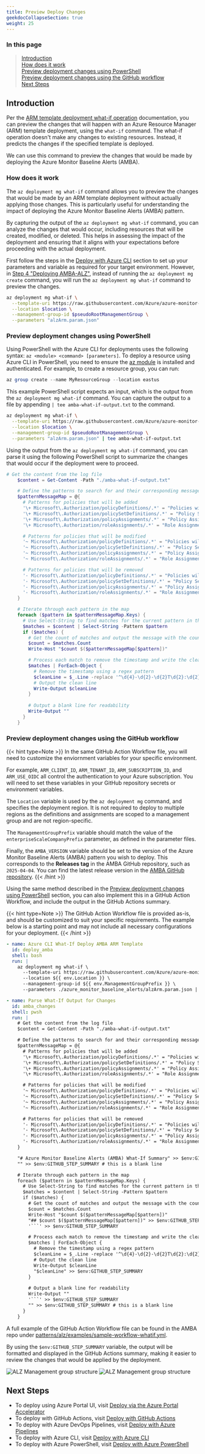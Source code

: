 ```yaml
---
title: Preview Deploy Changes
geekdocCollapseSection: true
weight: 25
---
```


### In this page

> [Introduction](../Preview-Deploy-Changes#introduction) </br>
> [How does it work](../Preview-Deploy-Changes#how-does-it-work) </br>
> [Preview deployment changes using PowerShell](../Preview-Deploy-Changes#preview-deployment-changes-using-powershell) </br>
> [Preview deployment changes using the GitHub workflow](../Preview-Deploy-Changes#preview-deployment-changes-using-the-github-workflow) </br>
> [Next Steps](../Preview-Deploy-Changes#next-steps) </br>

## Introduction

Per the [ARM template deployment what-if operation](https://learn.microsoft.com/en-us/azure/azure-resource-manager/templates/deploy-what-if) documentation, you can preview the changes that will happen with an Azure Resource Manager (ARM) template deployment, using the `what-if` command. The what-if operation doesn't make any changes to existing resources. Instead, it predicts the changes if the specified template is deployed.

We can use this command to preview the changes that would be made by deploying the Azure Monitor Baseline Alerts (AMBA).

### How does it work

The `az deployment mg what-if` command allows you to preview the changes that would be made by an ARM template deployment without actually applying those changes. This is particularly useful for understanding the impact of deploying the Azure Monitor Baseline Alerts (AMBA) pattern.

By capturing the output of the `az deployment mg what-if` command, you can analyze the changes that would occur, including resources that will be created, modified, or deleted. This helps in assessing the impact of the deployment and ensuring that it aligns with your expectations before proceeding with the actual deployment.

First follow the steps in the [Deploy with Azure CLI](../Deploy-with-Azure-CLI) section to set up your parameters and variable as required for your target environment. However, in [Step 4 "Deploying AMBA-ALZ"](https://azure.github.io/azure-monitor-baseline-alerts/patterns/alz/HowTo/deploy/Deploy-with-Azure-CLI/#4-deploying-amba-alz), instead of running the `az deployment mg create` command, you will run the `az deployment mg what-if` command to preview the changes.

```bash
az deployment mg what-if \
  --template-uri https://raw.githubusercontent.com/Azure/azure-monitor-baseline-alerts/${AMBA_VERSION}/patterns/alz/alzArm.json \
  --location $location \
  --management-group-id $pseudoRootManagementGroup \
  --parameters "alzArm.param.json"
```

### Preview deployment changes using PowerShell

Using PowerShell with the Azure CLI for deployments uses the following syntax: `az <module> <command> [parameters]`. To deploy a resource using Azure CLI in PowerShell, you need to ensure the [az module](https://learn.microsoft.com/en-us/powershell/azure/install-azps-windows?view=azps-14.0.0&tabs=powershell&pivots=windows-psgallery#installation) is installed and authenticated. For example, to create a resource group, you can run:

```powershell
az group create --name MyResourceGroup --location eastus
```

This example PowerShell script expects an input, which is the output from the `az deployment mg what-if` command. You can capture the output to a file by appending `| tee amba-what-if-output.txt` to the command.

```bash
az deployment mg what-if \
  --template-uri https://raw.githubusercontent.com/Azure/azure-monitor-baseline-alerts/${AMBA_VERSION}/patterns/alz/alzArm.json \
  --location $location \
  --management-group-id $pseudoRootManagementGroup \
  --parameters "alzArm.param.json" | tee amba-what-if-output.txt
```

Using the output from the `az deployment mg what-if` command, you can parse it using the following PowerShell script to summarize the changes that would occur if the deployment were to proceed.

```powershell
# Get the content from the log file
    $content = Get-Content -Path "./amba-what-if-output.txt"

    # Define the patterns to search for and their corresponding messages
    $patternMessageMap = @{
      # Patterns for policies that will be added
      '\+ Microsoft\.Authorization/policyDefinitions/.*' = "Policies will be added:"
      '\+ Microsoft\.Authorization/policySetDefinitions/.*' = "Policy Sets will be added:"
      '\+ Microsoft\.Authorization/policyAssignments/.*' = "Policy Assignments will be added:"
      '\+ Microsoft\.Authorization/roleAssignments/.*' = "Role Assignments will be added:"

      # Patterns for policies that will be modified
      '~ Microsoft\.Authorization/policyDefinitions/.*' = "Policies will be modified:"
      '~ Microsoft\.Authorization/policySetDefinitions/.*' = "Policy Sets will be modified:"
      '~ Microsoft\.Authorization/policyAssignments/.*' = "Policy Assignments will be modified:"
      '~ Microsoft\.Authorization/roleAssignments/.*' = "Role Assignments will be modified:"

      # Patterns for policies that will be removed
      '- Microsoft\.Authorization/policyDefinitions/.*' = "Policies will be removed:"
      '- Microsoft\.Authorization/policySetDefinitions/.*' = "Policy Sets will be removed:"
      '- Microsoft\.Authorization/policyAssignments/.*' = "Policy Assignments will be removed:"
      '- Microsoft\.Authorization/roleAssignments/.*' = "Role Assignments will be removed:"
    }

    # Iterate through each pattern in the map
    foreach ($pattern in $patternMessageMap.Keys) {
      # Use Select-String to find matches for the current pattern in the content
      $matches = $content | Select-String -Pattern $pattern
      if ($matches) {
        # Get the count of matches and output the message with the count
        $count = $matches.Count
        Write-Host "$count $($patternMessageMap[$pattern])"

        # Process each match to remove the timestamp and write the clean line
        $matches | ForEach-Object {
          # Remove the timestamp using a regex pattern
          $cleanLine = $_.Line -replace '^\d{4}-\d{2}-\d{2}T\d{2}:\d{2}:\d{2}\.\d+Z\s+', ''
          # Output the clean line
          Write-Output $cleanLine
        }
        
        # Output a blank line for readability
        Write-Output ""
      }
    }
```

### Preview deployment changes using the GitHub workflow

{{< hint type=Note >}}
In the same GitHub Action Workflow file, you will need to customize the enviornment variables for your specific environment.

For example, `ARM_CLIENT_ID`, `ARM_TENANT_ID`, `ARM_SUBSCRIPTION_ID`, and `ARM_USE_OIDC` all control the authentication to your Azure subscription. You will need to set these variables in your GitHub repository secrets or environment variables.

The `Location` variable is used by the `az deployment mg` command, and specifies the deployment region. It is not required to deploy to multiple regions as the definitions and assignments are scoped to a management group and are not region-specific.

The `ManagementGroupPrefix` variable should match the value of the `enterpriseScaleCompanyPrefix` parameter, as defined in the parameter files.

Finally, the `AMBA_VERSION` variable should be set to the version of the Azure Monitor Baseline Alerts (AMBA) pattern you wish to deploy. This corresponds to the **Releases tag** in the AMBA GitHub repository, such as `2025-04-04`. You can find the latest release version in the [AMBA GitHub repository](https://github.com/Azure/azure-monitor-baseline-alerts/releases).
{{< /hint >}}

Using the same method described in the [Preview deployment changes using PowerShell](../Preview-Deploy-Changes#preview-deployment-changes-using-powershell) section, you can also implement this in a GitHub Action Workflow, and include the output in the GitHub Actions summary.

{{< hint type=Note >}}
The GitHub Action Workflow file is provided as-is, and should be customized to suit your specific requirements. The example below is a starting point and may not include all necessary configurations for your deployment.
{{< /hint >}}

```yaml
- name: Azure CLI What-If Deploy AMBA ARM Template
  id: deploy_amba
  shell: bash
  run: |
    az deployment mg what-if \
      --template-uri https://raw.githubusercontent.com/Azure/azure-monitor-baseline-alerts/${{ env.AMBA_VERSION }}/patterns/alz/alzArm.json \
      --location ${{ env.Location }} \
      --management-group-id ${{ env.ManagementGroupPrefix }} \
      --parameters ./azure_monitor_baseline_alerts/alzArm.param.json | tee amba-what-if-output.txt
```

```yaml
- name: Parse What-If Output for Changes
  id: amba_changes
  shell: pwsh
  run: |
    # Get the content from the log file
    $content = Get-Content -Path "./amba-what-if-output.txt"

    # Define the patterns to search for and their corresponding messages
    $patternMessageMap = @{
      # Patterns for policies that will be added
      '\+ Microsoft\.Authorization/policyDefinitions/.*' = "Policies will be added:"
      '\+ Microsoft\.Authorization/policySetDefinitions/.*' = "Policy Sets will be added:"
      '\+ Microsoft\.Authorization/policyAssignments/.*' = "Policy Assignments will be added:"
      '\+ Microsoft\.Authorization/roleAssignments/.*' = "Role Assignments will be added:"

      # Patterns for policies that will be modified
      '~ Microsoft\.Authorization/policyDefinitions/.*' = "Policies will be modified:"
      '~ Microsoft\.Authorization/policySetDefinitions/.*' = "Policy Sets will be modified:"
      '~ Microsoft\.Authorization/policyAssignments/.*' = "Policy Assignments will be modified:"
      '~ Microsoft\.Authorization/roleAssignments/.*' = "Role Assignments will be modified:"

      # Patterns for policies that will be removed
      '- Microsoft\.Authorization/policyDefinitions/.*' = "Policies will be removed:"
      '- Microsoft\.Authorization/policySetDefinitions/.*' = "Policy Sets will be removed:"
      '- Microsoft\.Authorization/policyAssignments/.*' = "Policy Assignments will be removed:"
      '- Microsoft\.Authorization/roleAssignments/.*' = "Role Assignments will be removed:"
    }

    "# Azure Monitor Baseline Alerts (AMBA) What-If Summary" >> $env:GITHUB_STEP_SUMMARY
    "" >> $env:GITHUB_STEP_SUMMARY # this is a blank line

    # Iterate through each pattern in the map
    foreach ($pattern in $patternMessageMap.Keys) {
      # Use Select-String to find matches for the current pattern in the content
      $matches = $content | Select-String -Pattern $pattern
      if ($matches) {
        # Get the count of matches and output the message with the count
        $count = $matches.Count
        Write-Host "$count $($patternMessageMap[$pattern])"
        "## $count $($patternMessageMap[$pattern])" >> $env:GITHUB_STEP_SUMMARY
        '```' >> $env:GITHUB_STEP_SUMMARY

        # Process each match to remove the timestamp and write the clean line
        $matches | ForEach-Object {
          # Remove the timestamp using a regex pattern
          $cleanLine = $_.Line -replace '^\d{4}-\d{2}-\d{2}T\d{2}:\d{2}:\d{2}\.\d+Z\s+', ''
          # Output the clean line
          Write-Output $cleanLine
          "$cleanLine" >> $env:GITHUB_STEP_SUMMARY
        }
        
        # Output a blank line for readability
        Write-Output ""
        '```' >> $env:GITHUB_STEP_SUMMARY
        "" >> $env:GITHUB_STEP_SUMMARY # this is a blank line
      }
    }
```

A full example of the GitHub Action Workflow file can be found in the AMBA repo under [patterns/alz/examples/sample-workflow-whatif.yml](https://github.com/Azure/azure-monitor-baseline-alerts/blob/main/patterns/alz/examples/sample-workflow-whatif.yml).

By using the `$env:GITHUB_STEP_SUMMARY` variable, the output will be formatted and displayed in the GitHub Actions summary, making it easier to review the changes that would be applied by the deployment.

![ALZ Management group structure](../../../media/AMBA-Deploy-WhatIf-Summary-1.png)
![ALZ Management group structure](../../../media/AMBA-Deploy-WhatIf-Summary-2.png)

## Next Steps

- To deploy using Azure Portal UI, visit [Deploy via the Azure Portal Accelerator](../Deploy-via-Azure-Portal-UI)
- To deploy with GitHub Actions, visit [Deploy with GitHub Actions](../Deploy-with-GitHub-Actions)
- To deploy with Azure DevOps Pipelines, visit [Deploy with Azure Pipelines](../Deploy-with-Azure-Pipelines)
- To deploy with Azure CLI, visit [Deploy with Azure CLI](../Deploy-with-Azure-CLI)
- To deploy with Azure PowerShell, visit [Deploy with Azure PowerShell](../Deploy-with-Azure-PowerShell)
